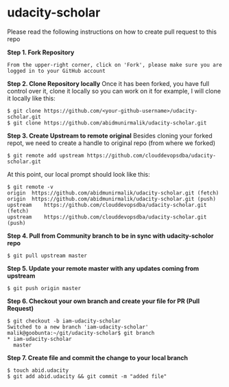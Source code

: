 # udacity-scholar
Please read the following instructions on how to create pull request to this repo

**Step 1. Fork Repository**
```
From the upper-right corner, click on 'Fork', please make sure you are logged in to your GitHub account
```

**Step 2. Clone Repository locally**
Once it has been forked, you have full control over it, clone it locally so you can work on it
for example, I will clone it locally like this:
```
$ git clone https://github.com/<your-github-username>/udacity-scholar.git
$ git clone https://github.com/abidmunirmalik/udacity-scholar.git
```

**Step 3. Create Upstream to remote original**
Besides cloning your forked repot, we need to create a handle to original repo (from where we forked)
```
$ git remote add upstream https://github.com/clouddevopsdba/udacity-scholar.git
```

At this point, our local prompt should look like this:

```
$ git remote -v
origin	https://github.com/abidmunirmalik/udacity-scholar.git (fetch)
origin	https://github.com/abidmunirmalik/udacity-scholar.git (push)
upstream	https://github.com/clouddevopsdba/udacity-scholar.git (fetch)
upstream	https://github.com/clouddevopsdba/udacity-scholar.git (push)
```

**Step 4. Pull from Community branch to be in sync with udacity-scholor repo**

```
$ git pull upstream master
```

**Step 5. Update your remote master with any updates coming from upstream**

```
$ git push origin master
```


**Step 6. Checkout your own branch and create your file for PR (Pull Request)**

```
$ git checkout -b iam-udacity-scholar
Switched to a new branch 'iam-udacity-scholar'
malik@goobunta:~/git/udacity-scholar$ git branch
* iam-udacity-scholar
  master
```  
**Step 7. Create file and commit the change to your local branch**

```
$ touch abid.udacity
$ git add abid.udacity && git commit -m "added file"
```

